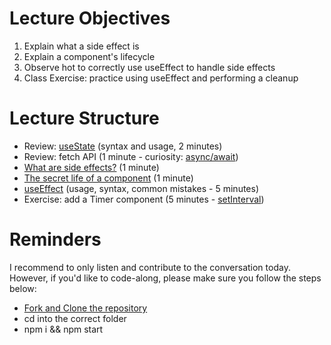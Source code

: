 # Lecture Objectives

1. Explain what a side effect is
2. Explain a component's lifecycle
3. Observe hot to correctly use useEffect to handle side effects
4. Class Exercise: practice using useEffect and performing a cleanup


# Lecture Structure

- Review: [useState](https://reactjs.org/docs/hooks-state.html) (syntax and usage, 2 minutes)
- Review: fetch API (1 minute - curiosity: [async/await](https://developer.mozilla.org/en-US/docs/Web/JavaScript/Reference/Statements/async_function))
- [What are side effects?](https://reactjs.org/docs/hooks-effect.html) (1 minute)
- [The secret life of a component](https://projects.wojtekmaj.pl/react-lifecycle-methods-diagram/) (1 minute)
- [useEffect](https://reactjs.org/docs/hooks-effect.html) (usage, syntax, common mistakes - 5 minutes)
- Exercise: add a Timer component (5 minutes - [setInterval](https://developer.mozilla.org/en-US/docs/Web/API/setInterval))

# Reminders

I recommend to only listen and contribute to the conversation today. However, if you'd like to code-along, please make sure you follow the steps below:

- [Fork and Clone the repository](https://github.com/gnappo1/useEffect-peer-lecture)
- cd into the correct folder
- npm i && npm start